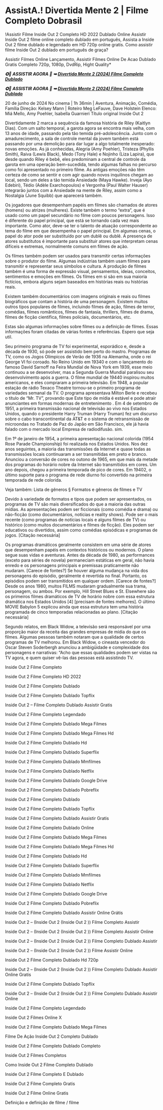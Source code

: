 <h1>AssistA.! Divertida Mente 2 | Filme Completo Dobrasil </h1>

!Assistir Filme Inside Out 2 Completo HD 2022 Dublado Online Assistir Inside Out 2 filme online completo dublado em português, Assista a Inside Out 2 filme dublado e legendado em HD 720p online gratis. Como assistir filme Inside Out 2 dublado em português de graça?

Assistir Filmes Online Lançamento, Assistir Filmes Online De Acao Dublado Gratis Completo 720p, 1080p, DvdRip, Hight Quality*

<p><b><I>✪📱 ASSISTIR AGORA 🔴 ➥ <a href="https://hutagon.com/pt/movie/1022789/inside-out-2" rel="noopener">Divertida Mente 2 (2024) Filme Completo Dublado</a></I></b></p>

<p><b><I>✪📱 ASSISTIR AGORA 🔴 ➥ <a href="https://hutagon.com/pt/movie/1022789/inside-out-2" rel="noopener">Divertida Mente 2 (2024) Filme Completo Dublado</a></I></b></p>

20 de junho de 2024 No cinema | 1h 36min | Aventura, Animação, Comédia, Família
Direção: Kelsey Mann | Roteiro Meg LeFauve, Dave Holstein
Elenco: Miá Mello, Amy Poehler, Isabella Guarnieri
Título original Inside Out 2

Divertidamente 2 marca a sequência da famosa história de Riley (Kaitlyn Dias). Com um salto temporal, a garota agora se encontra mais velha, com 13 anos de idade, passando pela tão temida pré-adolescência. Junto com o amadurecimento, a sala de controle mental da jovem também está passando por uma demolição para dar lugar a algo totalmente inesperado: novas emoções. As já conhecidas, Alegria (Amy Poehler), Tristeza (Phyllis Smith), Raiva (Lewis Black), Medo (Tony Hale) e Nojinho (Liza Lapira), que desde quando Riley é bebê, eles predominam a central de controle da garota em uma operação bem-sucedida, tendo algumas falhas no percurso como foi apresentado no primeiro filme. As antigas emoções não têm certeza de como se sentir e com agir quando novos inquilinos chegam ao local, sendo um deles a tão temida Ansiedade (Maya Hawke). Inveja (Ayo Edebiri), Tédio (Adèle Exarchopoulos) e Vergonha (Paul Walter Hauser) integrarão juntos com a Ansiedade na mente de Riley, assim como a Nostalgia (June Squibb) que aparecerá também.

Os jogadores que desempenham papéis em filmes são chamados de atores (homens) ou atrizes (mulheres). Existe também o termo “extra”, que é usado como um papel secundário no filme com poucos personagens. Isso é diferente do papel principal, que está se tornando cada vez mais importante. Como ator, deve-se ter o talento de atuação correspondente ao tema do filme em que desempenha o papel principal. Em algumas cenas, o papel do ator pode ser substituído por um dublê ou dublê. A presença de atores substitutos é importante para substituir atores que interpretam cenas difíceis e extremas, normalmente comuns em filmes de ação.

Os filmes também podem ser usados ​​para transmitir certas informações sobre o produtor do filme. Algumas indústrias também usam filmes para transmitir e representar seus símbolos e cultura. A produção de filmes também é uma forma de expressão visual, pensamentos, ideias, conceitos, sentimentos e emoções em filmes. Os filmes em si são em sua maioria fictícios, embora alguns sejam baseados em histórias reais ou histórias reais.

Existem também documentários com imagens originais e reais ou filmes biográficos que contam a história de uma personagem. Existem muitos outros tipos populares de filmes, incluindo filmes de ação, filmes de terror, comédias, filmes românticos, filmes de fantasia, thrillers, filmes de drama, filmes de ficção científica, filmes policiais, documentários, etc.

Estas são algumas informações sobre filmes ou a definição de filmes. Essas informações foram citadas de várias fontes e referências. Espero que seja util.

Seu primeiro programa de TV foi experimental, esporádico e, desde a década de 1930, só pode ser assistido bem perto do mastro. Programas de TV, como os Jogos Olímpicos de Verão de 1936 na Alemanha, onde o rei George VI foi coroado. No Reino Unido em 19340 e com o lançamento do famoso David Sarnoff na Feira Mundial de Nova York em 1939, esse meio continuou a se desenvolver, mas a Segunda Guerra Mundial paralisou seu desenvolvimento após a guerra. O filme mundial de 19440 inspirou muitos americanos, e eles compraram a primeira televisão. Em 1948, a popular estação de rádio Texaco Theatre tornou-se o primeiro programa de variedades semanal da TV. O programa apresentava Milton Berle e recebeu o título de “Mr. TV”, provando que Este tipo de mídia é estável e pode atrair anunciantes em formas modernas de entretenimento . Em 4 de setembro de 1951, a primeira transmissão nacional de televisão ao vivo nos Estados Unidos, quando o presidente Harry Truman (Harry Truman) fez um discurso sobre o cabo transcontinental da AT&T e o sistema de retransmissão de microondas no Tratado de Paz do Japão em São Francisco, ele já havia falado com o mercado local Empresa de radiodifusão. sim.

Em 1º de janeiro de 1954, a primeira apresentação nacional colorida (1954 Rose Parade Championship) foi realizada nos Estados Unidos. Nos dez anos seguintes, a maioria das transmissões da Internet e quase todas as transmissões locais continuaram a ser transmitidas em preto e branco. Anunciou a conversão de cores no outono de 1965, em que mais da metade dos programas do horário nobre da Internet são transmitidos em cores. Um ano depois, chegou a primeira temporada de pico de cores. Em 19402, o último suporte para o programa de rede diurno foi convertido na primeira temporada de rede colorida.

Veja também: Lista de gêneros § Formatos e gêneros de filmes e TV

Devido à variedade de formatos e tipos que podem ser apresentados, os programas de TV são mais diversificados do que a maioria das outras mídias. As apresentações podem ser ficcionais (como comédia e drama) ou não-ficção (como documentários, notícias e reality shows). Pode ser o mais recente (como programas de notícias locais e alguns filmes de TV) ou histórico (como muitos documentários e filmes de ficção). Eles podem ser educativos ou divertidos, assim como comédias episódicas e programas de jogos. [Citação necessária]

Os programas dramáticos geralmente consistem em uma série de atores que desempenham papéis em contextos históricos ou modernos. O plano segue suas vidas e aventuras. Antes da década de 1980, as performances (exceto para séries de novela) permaneciam estáticas em geral, não havia enredo e os personagens principais e premissas praticamente não mudaram. [Carece de fontes?] Se houver alguma mudança na vida dos personagens do episódio, geralmente é revertida no final. Portanto, os episódios podem ser transmitidos em qualquer ordem. [Carece de fontes?] Desde os anos 1980, muitos FILMS mudaram gradualmente sua trama, personagem, ou ambos. Por exemplo, Hill Street Blues e St. Elsewhere são os primeiros filmes dramáticos de TV de horário nobre com essa estrutura dramática nos Estados Unidos [4] [precisam de fontes melhores]. O último MOVIE Babylon 5 explicou ainda que essa estrutura tem uma história programada de cinco temporadas relacionadas ao plano. [Citação necessária]

Segundo relatos, em Black Widow, a televisão será responsável por uma proporção maior da receita das grandes empresas de mídia do que os filmes. Algumas pessoas também notaram que a qualidade de certos programas de TV melhorou. Em Black Widow, o cineasta vencedor do Oscar Steven Soderbergh anunciou a ambigüidade e complexidade dos personagens e narrativas: “Acho que essas qualidades podem ser vistas na TV agora, e quem quiser vê-las das pessoas está assistindo TV.

Inside Out 2 Filme Completo

Inside Out 2 Filme Completo HD 2022

Inside Out 2 Filme Completo Dublado

Inside Out 2 Filme Completo Dublado Topflix

Inside Out 2 – Filme Completo Dublado Assistir Gratis

Inside Out 2 Filme Completo Legendado

Inside Out 2 Filme Completo Dublado Mega Filmes

Inside Out 2 Filme Completo Dublado Mega Filmes Hd

Inside Out 2 Filme Completo Dublado Hd

Inside Out 2 Filme Completo Dublado Superflix

Inside Out 2 Filme Completo Dublado Mmfilmes

Inside Out 2 Filme Completo Dublado Netflix

Inside Out 2 Filme Completo Dublado Google Drive

Inside Out 2 Filme Completo Dublado Pobreflix

Inside Out 2 Filme Completo Dublado

Inside Out 2 Filme Completo Dublado Topflix

Inside Out 2 Filme Completo Dublado Assistir Gratis

Inside Out 2 Filme Completo Dublado Online

Inside Out 2 Filme Completo Dublado Mega Filmes

Inside Out 2 Filme Completo Dublado Mega Filmes Hd

Inside Out 2 Filme Completo Dublado Hd

Inside Out 2 Filme Completo Dublado Superflix

Inside Out 2 Filme Completo Dublado Mmfilmes

Inside Out 2 Filme Completo Dublado Netflix

Inside Out 2 Filme Completo Dublado Google Drive

Inside Out 2 Filme Completo Dublado Pobreflix

Inside Out 2 Filme Completo Dublado Assistir Online Grátis

Inside Out 2 – (Inside Out 2 (Inside Out 2 )) Filme Completo Assistir

Inside Out 2 – (Inside Out 2 (Inside Out 2 )) Filme Completo Assistir Online

Inside Out 2 – (Inside Out 2 (Inside Out 2 )) Filme Completo Dublado Assistir

Inside Out 2 – (Inside Out 2 (Inside Out 2 )) Filme Assistir Online

Inside Out 2 Filme Completo Dublado Hd 720p

Inside Out 2 – (Inside Out 2 (Inside Out 2 )) Filme Completo Dublado Assistir Online Gratis

Inside Out 2 Filme Completo Dublado Topflix

Inside Out 2 – (Inside Out 2 (Inside Out 2 )) Filme Completo Dublado Assistir Online

Inside Out 2 Filme Completo Legendado

Inside Out 2 Filmes Online X

Inside Out 2 Filme Completo Dublado Mega Filmes

Filme De Ação Inside Out 2 Completo Dublado

Inside Out 2 Filme Completo Dublado Completo

Inside Out 2 Filmes Completos

Como Inside Out 2 Filme Completo Dublado

Inside Out 2 Filme Completo E Dublado

Inside Out 2 Filme Completo Gratis

Inside Out 2 Filme Online Gratis

Definição e definição de filme / filme


